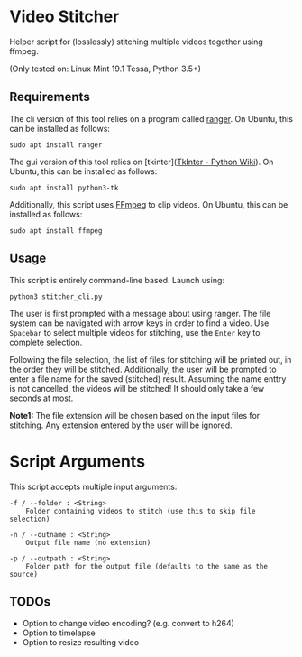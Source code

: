 # Video Stitcher

Helper script for (losslessly) stitching multiple videos together using ffmpeg.

(Only tested on: Linux Mint 19.1 Tessa, Python 3.5+)

## Requirements

The cli version of this tool relies on a program called [ranger](https://github.com/ranger/ranger). On Ubuntu, this can be installed as follows:

`sudo apt install ranger`

The gui version of this tool relies on [tkinter]([TkInter - Python Wiki](https://wiki.python.org/moin/TkInter)). On Ubuntu, this can be installed as follows:

`sudo apt install python3-tk`

Additionally, this script uses [FFmpeg](https://ffmpeg.org/) to clip videos. On Ubuntu, this can be installed as follows:

`sudo apt install ffmpeg`

## Usage

This script is entirely command-line based. Launch using:

`python3 stitcher_cli.py`

The user is first prompted with a message about using ranger. The file system can be navigated with arrow keys in order to find a video. Use `Spacebar` to select multiple videos for stitching, use the ```Enter``` key to complete selection.

Following the file selection, the list of files for stitching will be printed out, in the order they will be stitched. Additionally, the user will be prompted to enter a file name for the saved (stitched) result. Assuming the name enttry is not cancelled, the videos will be stitched! It should only take a few seconds at most.

**Note1:** The file extension will be chosen based on the input files for stitching. Any extension entered by the user will be ignored.

# Script Arguments

This script accepts multiple input arguments:

```
-f / --folder : <String>
    Folder containing videos to stitch (use this to skip file selection)

-n / --outname : <String>
    Output file name (no extension)
    
-p / --outpath : <String>
    Folder path for the output file (defaults to the same as the source)  
```

## TODOs

- Option to change video encoding? (e.g. convert to h264)
- Option to timelapse
- Option to resize resulting video
